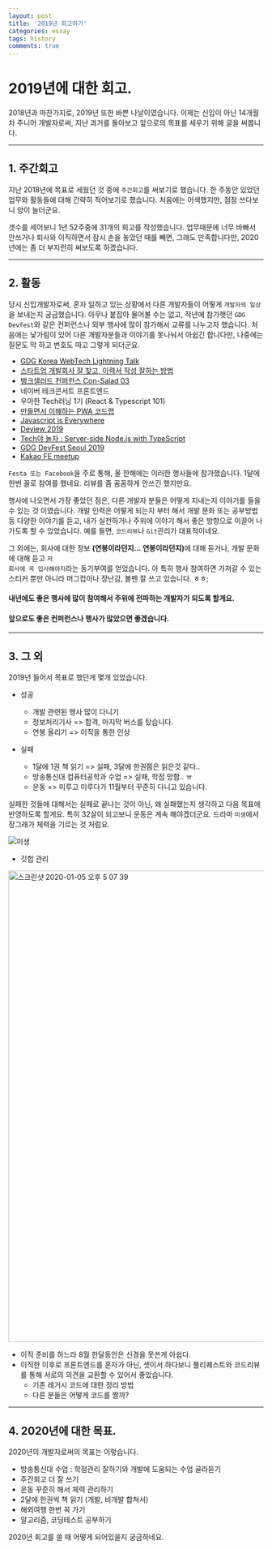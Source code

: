 ```yaml
---
layout: post
title: '2019년 회고하기'
categories: essay
tags: history
comments: true
---
```


# 2019년에 대한 회고.

2018년과 마찬가지로, 2019년 또한 바쁜 나날이였습니다. 이제는 신입이 아닌 14개월차 주니어 개발자로써, 지난 과거를 돌아보고 앞으로의 목표를 세우기 위해 글을 써봅니다.

---

## 1. 주간회고

지난 2018년에 목표로 세웠던 것 중에 <code>주간회고</code>를 써보기로 했습니다.
한 주동안 있었던 업무와 활동들에 대해 간략히 적어보기로 했습니다.
처음에는 어색했지만, 점점 쓰다보니 양이 늘더군요.

갯수를 세어보니 1년 52주중에 31개의 회고를 작성했습니다. 
업무때문에 너무 바빠서 안쓰거나 퇴사와 이직하면서 잠시 손을 놓았던 때를 빼면, 그래도 만족합니다만, 
2020년에는 좀 더 부지런히 써보도록 하겠습니다.

---

## 2. 활동

당시 신입개발자로써, 혼자 일하고 있는 상황에서 다른 개발자들이 어떻게 <code>개발자의 일상</code>을 보내는지 궁금했습니다. 아무나 붙잡아 물어볼 수는 없고, 작년에 참가햇던 <code>GDG Devfest</code>와 같은 컨퍼런스나 외부 행사에 많이 참가해서 교류를 나누고자 했습니다. 처음에는 낯가림이 있어 다른 개발자분들과 이야기를 못나눠서 아쉽긴 합니다만, 나중에는 질문도 막 하고 번호도 따고 그렇게 되더군요.

- [GDG Korea WebTech Lightning Talk](https://festa.io/events/202)
- [스타트업 개발회사 잘 찾고, 이력서 작성 잘하는 방법](https://festa.io/events/215)
- [뱅크샐러드 컨퍼런스 Con-Salad 03](https://festa.io/events/225)
- 네이버 테크콘서트 프론트엔드
- 우아한 Tech러닝 1기 (React & Typescript 101)
- [만들면서 이해하는 PWA 코드랩](https://festa.io/events/287)
- [Javascript is Everywhere](https://festa.io/events/324)
- [Deview 2019](https://deview.kr/2019)
- [Tech야 놀자 : Server-side Node.js with TypeScript](https://yanolja.github.io/2019/07/tech_yanolja)
- [GDG DevFest Seoul 2019](https://festa.io/events/559)
- [Kakao FE meetup](https://festa.io/events/655)

<code>Festa 또는 Facebook</code>을 주로 통해, 올 한해에는 이러한 행사들에 참가했습니다.
1달에 한번 꼴로 참여를 했네요. 리뷰를 좀 꼼꼼하게 안쓰긴 했지만요. 

행사에 나오면서 가장 좋았던 점은, 다른 개발자 분들은 어떻게 지내는지 이야기를 들을 수 있는 것 이였습니다.
개발 인력은 어떻게 되는지 부터 해서 개발 문화 또는 공부방법 등 다양한 이야기를 듣고, 내가 실천하거나 주위에 이야기 해서 좋은 방향으로 이끌어 나가도록 할 수 있었습니다. 예를 들면, <code>코드리뷰</code>나 <code>Git</code>관리가 대표적이네요.

그 외에는, 회사에 대한 정보 <strong>(연봉이라던지... 연봉이라던지)</strong>에 대해 듣거나, 개발 문화에 대해 듣고 <code>저 회사에 꼭 입사해야지</code>라는 동기부여를 얻었습니다.
아 특히 행사 참여하면 가져갈 수 있는 스티커 뿐만 아니라 머그컵이나 장난감, 볼펜 잘 쓰고 있습니다. ㅎㅎ;

#### 내년에도 좋은 행사에 많이 참여해서 주위에 전파하는 개발자가 되도록 할게요. 
#### 앞으로도 좋은 컨퍼런스나 행사가 많았으면 좋겠습니다.


---

## 3. 그 외

2019년 들어서 목표로 했던게 몇개 있었습니다.

* 성공
  - 개발 관련된 행사 많이 다니기
  - 정보처리기사 => 합격, 마지막 버스를 탔습니다.
  - 연봉 올리기 => 이직을 통한 인상

* 실패
  - 1달에 1권 책 읽기 => 실패, 3달에 한권쯤은 읽은것 같다..
  - 방송통신대 컴퓨터공학과 수업 => 실패, 학점 망함.. ㅠ
  - 운동 => 미루고 미루다가 11월부터 꾸준히 다니고 있습니다.

실패한 것들에 대해서는 실패로 끝나는 것이 아닌, 왜 실패했는지 생각하고 다음 목표에 반영하도록 할게요.
특히 32살이 되고보니 운동은 계속 해야겠더군요. 드라마 <code>미생</code>에서 장그래가 체력을 기르는 것 처럼요.

![미생](https://user-images.githubusercontent.com/34129711/71643289-150fec80-2cfb-11ea-8efd-f43bb48d360f.jpg)

* 깃헙 관리

<img width="930" alt="스크린샷 2020-01-05 오후 5 07 39" src="https://user-images.githubusercontent.com/34129711/71777014-ef763200-2fdd-11ea-928b-e6e81dd06e58.png">

- 이직 준비를 하느라 8월 한달동안은 신경을 못쓴게 아쉽다.
- 이직한 이후로 프론트엔드를 혼자가 아닌, 셋이서 하다보니 풀리퀘스트와 코드리뷰를 통해 서로의 의견을 교환할 수 있어서 좋았습니다. 
  - 기존 레거시 코드에 대한 정리 방법
  - 다른 분들은 어떻게 코드를 짤까?

---
 
## 4. 2020년에 대한 목표.

2020년의 개발자로써의 목표는 이렇습니다.

- 방송통신대 수업 : 학점관리 잘하기와 개발에 도움되는 수업 골라듣기
- 주간회고 더 잘 쓰기
- 운동 꾸준히 해서 체력 관리하기
- 2달에 한권씩 책 읽기 (개발, 비개발 합쳐서)
- 해외여행 한번 꼭 가기
- 알고리즘, 코딩테스트 공부하기

2020년 회고를 쓸 때 어떻게 되어있을지 궁금하네요.
